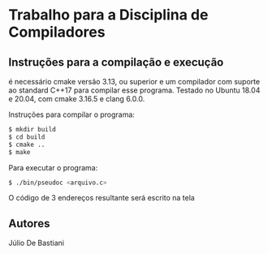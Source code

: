 # Trabalho para a Disciplina de Compiladores

## Instruções para a compilação e execução

é necessário cmake versão 3.13, ou superior e um compilador com suporte ao standard C++17 para compilar esse programa. Testado no Ubuntu 18.04 e 20.04, com cmake 3.16.5 e clang 6.0.0.

Instruções para compilar o programa:

```bash
$ mkdir build
$ cd build
$ cmake ..
$ make
```

Para executar o programa:

```bash
$ ./bin/pseudoc <arquivo.c>
```

O código de 3 endereços resultante será escrito na tela

## Autores

Júlio De Bastiani